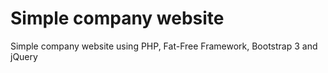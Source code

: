 # Simple company website
Simple company website using PHP, Fat-Free Framework, Bootstrap 3 and jQuery
